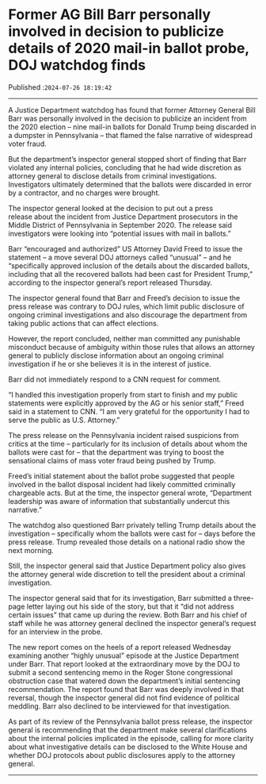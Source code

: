 # Former AG Bill Barr personally involved in decision to publicize details of 2020 mail-in ballot probe, DOJ watchdog finds

Published :`2024-07-26 18:19:42`

---

A Justice Department watchdog has found that former Attorney General Bill Barr was personally involved in the decision to publicize an incident from the 2020 election – nine mail-in ballots for Donald Trump being discarded in a dumpster in Pennsylvania – that flamed the false narrative of widespread voter fraud.

But the department’s inspector general stopped short of finding that Barr violated any internal policies, concluding that he had wide discretion as attorney general to disclose details from criminal investigations. Investigators ultimately determined that the ballots were discarded in error by a contractor, and no charges were brought.

The inspector general looked at the decision to put out a press release about the incident from Justice Department prosecutors in the Middle District of Pennsylvania in September 2020. The release said investigators were looking into “potential issues with mail in ballots.”

Barr “encouraged and authorized” US Attorney David Freed to issue the statement – a move several DOJ attorneys called “unusual” – and he “specifically approved inclusion of the details about the discarded ballots, including that all the recovered ballots had been cast for President Trump,” according to the inspector general’s report released Thursday.

The inspector general found that Barr and Freed’s decision to issue the press release was contrary to DOJ rules, which limit public disclosure of ongoing criminal investigations and also discourage the department from taking public actions that can affect elections.

However, the report concluded, neither man committed any punishable misconduct because of ambiguity within those rules that allows an attorney general to publicly disclose information about an ongoing criminal investigation if he or she believes it is in the interest of justice.

Barr did not immediately respond to a CNN request for comment.

“I handled this investigation properly from start to finish and my public statements were explicitly approved by the AG or his senior staff,” Freed said in a statement to CNN. “I am very grateful for the opportunity I had to serve the public as U.S. Attorney.”

The press release on the Pennsylvania incident raised suspicions from critics at the time – particularly for its inclusion of details about whom the ballots were cast for – that the department was trying to boost the sensational claims of mass voter fraud being pushed by Trump.

Freed’s initial statement about the ballot probe suggested that people involved in the ballot disposal incident had likely committed criminally chargeable acts. But at the time, the inspector general wrote, “Department leadership was aware of information that substantially undercut this narrative.”

The watchdog also questioned Barr privately telling Trump details about the investigation – specifically whom the ballots were cast for – days before the press release. Trump revealed those details on a national radio show the next morning.

Still, the inspector general said that Justice Department policy also gives the attorney general wide discretion to tell the president about a criminal investigation.

The inspector general said that for its investigation, Barr submitted a three-page letter laying out his side of the story, but that it “did not address certain issues” that came up during the review. Both Barr and his chief of staff while he was attorney general declined the inspector general’s request for an interview in the probe.

The new report comes on the heels of a report released Wednesday examining another “highly unusual” episode at the Justice Department under Barr. That report looked at the extraordinary move by the DOJ to submit a second sentencing memo in the Roger Stone congressional obstruction case that watered down the department’s initial sentencing recommendation. The report found that Barr was deeply involved in that reversal, though the inspector general did not find evidence of political meddling. Barr also declined to be interviewed for that investigation.

As part of its review of the Pennsylvania ballot press release, the inspector general is recommending that the department make several clarifications about the internal policies implicated in the episode, calling for more clarity about what investigative details can be disclosed to the White House and whether DOJ protocols about public disclosures apply to the attorney general.

---

